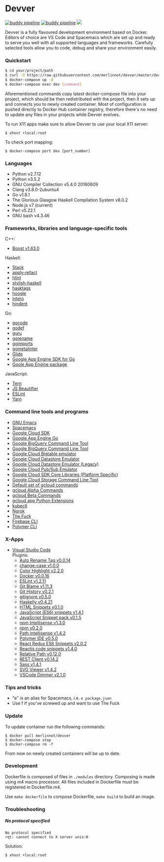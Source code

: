 # Devver
[![buddy pipeline](https://app.buddy.works/merlinnot/devver/pipelines/pipeline/45097/badge.svg?token=3a27b0a4c1fe3afde6649e9e0ebfde13bfc76e4b5d5def3c5735f82ee12eac7c "buddy pipeline")](https://app.buddy.works/merlinnot/devver/pipelines/pipeline/45097)
[![buddy pipeline](https://app.buddy.works/merlinnot/devver/pipelines/pipeline/45098/badge.svg?token=3a27b0a4c1fe3afde6649e9e0ebfde13bfc76e4b5d5def3c5735f82ee12eac7c "buddy pipeline")](https://app.buddy.works/merlinnot/devver/pipelines/pipeline/45098)
[![](https://images.microbadger.com/badges/image/merlinnot/devver.svg)](https://microbadger.com/images/merlinnot/devver "Get your own image badge on microbadger.com")

Devver is a fully flavoured development environment based on Docker.
Editors of choice are VS Code and Spacemacs which are set up and ready
to serve you well with all supported languages and frameworks. 
Carefully selected tools allow you to code, debug and share
your environment easily.

### Quickstart
```bash
$ cd your/project/path
$ curl -O https://raw.githubusercontent.com/merlinnot/devver/master/docker-compose.yml
$ docker-compose up -d
$ docker-compose exec dev [command]
```
Aforementioned commands copy latest docker-compose file into your project,
which should be then redistributed with the project, then it sets up and
connects you to newly created container. Most of configuration is pushed
directly to Docker Hub container registry, therefore there's no need to
update any files in your projects while Devver evolves.

To run X11 apps make sure to allow Devver to use your local X11 server:
```
$ xhost +local:root
```

To check port mapping:
```
$ docker-compose port dev [port_number]
```
### Languages

- Python v2.7.12
- Python v3.5.2
- GNU Compiler Collection v5.4.0 20160609
- Clang v3.8.0-2ubuntu4
- Go v1.8.1
- The Glorious Glasgow Haskell Compilation System v8.0.2
- Node.js v7 (current)
- Perl v5.22.1
- GNU bash v4.3.46

### Frameworks, libraries and language-specific tools

C++:
- [Boost v1.63.0](http://www.boost.org)

Haskell:
- [Stack](https://docs.haskellstack.org/en/stable/README/)
- [apply-refact](https://hackage.haskell.org/package/apply-refact)
- [hlint](https://hackage.haskell.org/package/hlint)
- [stylish-haskell](https://hackage.haskell.org/package/stylish-haskell)
- [hasktags](https://hackage.haskell.org/package/hasktags)
- [hoogle](https://hackage.haskell.org/package/hoogle)
- [intero](https://hackage.haskell.org/package/intero)
- [hindent](https://hackage.haskell.org/package/hindent)

Go:
- [gocode](https://github.com/nsf/gocode)
- [godef](https://github.com/rogpeppe/godef)
- [guru](https://golang.org/x/tools/cmd/guru)
- [gorename](https://golang.org/x/tools/cmd/gorename)
- [goimports](https://golang.org/x/tools/cmd/goimports)
- [gometalinter](https://github.com/alecthomas/gometalinter)
- [Glide](https://glide.sh/get)
- [Google App Engine SDK for Go](https://cloud.google.com/appengine/docs/go/download)
- [Goole App Engine package](google.golang.org/appengine)

JavaScript:
- [Tern](https://ternjs.net)
- [JS Beautifier](https://github.com/beautify-web/js-beautify)
- [ESLint](http://eslint.org)
- [Yarn](https://github.com/yarnpkg/yarn)

### Command line tools and programs
- [GNU Emacs](https://www.gnu.org/software/emacs/)
- [Spacemacs](http://spacemacs.org)
- [Google Cloud SDK](https://cloud.google.com/sdk/)
- [Google App Engine Go](https://cloud.google.com/sdk/)
- [Google BigQuery Command Line Tool](https://cloud.google.com/sdk/)
- [Google BigQuery Command Line Tool](https://cloud.google.com/sdk/)
- [Google Cloud Bigtable emulator](https://cloud.google.com/sdk/)
- [Google Cloud Datastore Emulator](https://cloud.google.com/sdk/)
- [Google Cloud Datastore Emulator (Legacy)](https://cloud.google.com/sdk/)
- [Google Cloud Pub/Sub Emulator](https://cloud.google.com/sdk/)
- [Google Cloud SDK Core Libraries (Platform Specific)](https://cloud.google.com/sdk/)
- [Google Cloud Storage Command Line Tool](https://cloud.google.com/sdk/)
- [Default set of gcloud commands](https://cloud.google.com/sdk/)
- [gcloud Alpha Commands](https://cloud.google.com/sdk/)
- [gcloud Beta Commands](https://cloud.google.com/sdk/)
- [gcloud app Python Extensions](https://cloud.google.com/sdk/)
- [kubectl](http://kubernetes.io/docs/user-guide/kubectl-overview/)
- [Ngrok](https://ngrok.com)
- [The Fuck](https://github.com/nvbn/thefuck)
- [Firebase CLI](https://github.com/firebase/firebase-tools)
- [Polymer CLI](https://www.polymer-project.org/)

### X-Apps
- [Visual Studio Code](https://code.visualstudio.com/)  
  Plugins:  
    - [Auto Rename Tag v0.0.14](https://marketplace.visualstudio.com/items?itemName=formulahendry.auto-rename-tag)
    - [change-case v1.0.0](https://marketplace.visualstudio.com/items?itemName=wmaurer.change-case) 
    - [Color Highlight v2.2.0](https://marketplace.visualstudio.com/items?itemName=naumovs.color-highlight)
    - [Docker v0.0.16](https://marketplace.visualstudio.com/items?itemName=PeterJausovec.vscode-docker)
    - [ESLint v1.2.11](https://marketplace.visualstudio.com/items?itemName=dbaeumer.vscode-eslint)
    - [Git Blame v1.11.3](https://marketplace.visualstudio.com/items?itemName=waderyan.gitblame)
    - [Git History v0.2.1](https://marketplace.visualstudio.com/items?itemName=donjayamanne.githistory)
    - [gitignore v0.5.0](https://marketplace.visualstudio.com/items?itemName=codezombiech.gitignore)
    - [Haskelly v0.4.21](https://marketplace.visualstudio.com/items?itemName=UCL.haskelly)
    - [HTML Snippets v0.1.0](https://marketplace.visualstudio.com/items?itemName=abusaidm.html-snippets)
    - [JavaScript (ES6) snippets v1.4.1](https://marketplace.visualstudio.com/items?itemName=xabikos.JavaScriptSnippets)
    - [JavaScript Snippet pack v0.1.5](https://marketplace.visualstudio.com/items?itemName=akamud.vscode-javascript-snippet-pack)
    - [npm Intellisense v1.3.0](https://marketplace.visualstudio.com/items?itemName=christian-kohler.npm-intellisense)
    - [npm v0.2.0](https://marketplace.visualstudio.com/items?itemName=eg2.vscode-npm-script)
    - [Path Intellisense v1.4.2](https://marketplace.visualstudio.com/items?itemName=christian-kohler.path-intellisense)
    - [Polymer IDE v0.5.0](https://github.com/Polymer/vscode-plugin)
    - [React Redux ES6 Snippets v2.0.2](https://marketplace.visualstudio.com/items?itemName=timothymclane.react-redux-es6-snippets)
    - [Reactjs code snippets v1.4.0](https://marketplace.visualstudio.com/items?itemName=xabikos.ReactSnippets)
    - [Relative Path v0.12.0](https://marketplace.visualstudio.com/items?itemName=jakob101.RelativePath)
    - [REST Client v0.14.2](https://marketplace.visualstudio.com/items?itemName=humao.rest-client)
    - [Sass v1.4.1](https://marketplace.visualstudio.com/items?itemName=robinbentley.sass-indented)
    - [SVG Viewer v1.4.2](https://marketplace.visualstudio.com/items?itemName=cssho.vscode-svgviewer)
    - [VSCode Dimmer v2.1.0](https://marketplace.visualstudio.com/items?itemName=hoovercj.vscode-dimmer)

### Tips and tricks
- "e" is an alias for Spacemacs, i.e. `e package.json`
- Use f if you've screwed up and want to use The Fuck

### Update
To update container run the following commands:
```
$ docker pull merlinnot/devver
$ docker-compose stop
$ docker-compose rm -f
```
From now on newly created containers will be up to date.

### Development
Dockerfile is composed of files in `./modules` directory. Composing
is made using m4 macro processor. All files included in Dockerfile
must be registered in Dockerfile.m4.

Use `make dockerfile` to compose Dockerfile, `make build` to build
an image.

### Troubleshooting

##### No protocol specified
```
No protocol specified
rqt: cannot connect to X server unix:0
```
Solution: 
```
$ xhost +local:root
```
